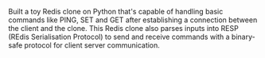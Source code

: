 Built a toy Redis clone on Python that's capable of handling basic commands like PING, SET and GET after establishing a connection between the client and the clone. This Redis clone also parses inputs into RESP (REdis Serialisation Protocol) to send and receive commands with a binary-safe protocol for client server communication.